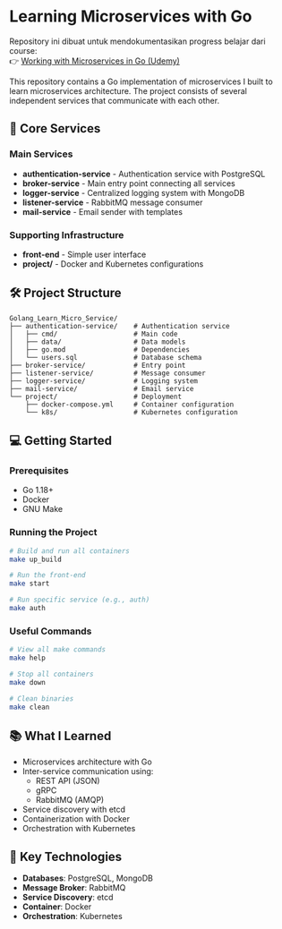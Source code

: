 # Learning Microservices with Go

Repository ini dibuat untuk mendokumentasikan progress belajar dari course:  
👉 [Working with Microservices in Go (Udemy)](https://www.udemy.com/course/working-with-microservices-in-go/)


This repository contains a Go implementation of microservices I built to learn microservices architecture. The project consists of several independent services that communicate with each other.

## 🚀 Core Services

### Main Services
- **authentication-service** - Authentication service with PostgreSQL
- **broker-service** - Main entry point connecting all services
- **logger-service** - Centralized logging system with MongoDB
- **listener-service** - RabbitMQ message consumer
- **mail-service** - Email sender with templates

### Supporting Infrastructure
- **front-end** - Simple user interface
- **project/** - Docker and Kubernetes configurations

## 🛠️ Project Structure

```
Golang_Learn_Micro_Service/
├── authentication-service/    # Authentication service
│   ├── cmd/                   # Main code
│   ├── data/                  # Data models
│   ├── go.mod                 # Dependencies
│   └── users.sql              # Database schema
├── broker-service/            # Entry point
├── listener-service/          # Message consumer
├── logger-service/            # Logging system
├── mail-service/              # Email service
└── project/                   # Deployment
    ├── docker-compose.yml     # Container configuration
    └── k8s/                   # Kubernetes configuration
```

## 💻 Getting Started

### Prerequisites
- Go 1.18+
- Docker
- GNU Make

### Running the Project
```bash
# Build and run all containers
make up_build

# Run the front-end
make start

# Run specific service (e.g., auth)
make auth
```

### Useful Commands
```bash
# View all make commands
make help

# Stop all containers
make down

# Clean binaries
make clean
```

## 📚 What I Learned
- Microservices architecture with Go
- Inter-service communication using:
  - REST API (JSON)
  - gRPC
  - RabbitMQ (AMQP)
- Service discovery with etcd
- Containerization with Docker
- Orchestration with Kubernetes

## 🔧 Key Technologies
- **Databases**: PostgreSQL, MongoDB
- **Message Broker**: RabbitMQ
- **Service Discovery**: etcd
- **Container**: Docker
- **Orchestration**: Kubernetes
